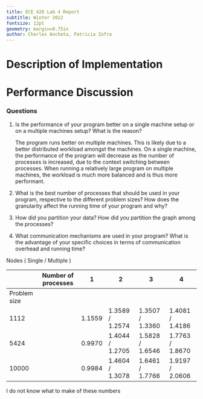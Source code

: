 ```yaml
---
title: ECE 420 Lab 4 Report
subtitle: Winter 2022
fontsize: 12pt
geometry: margin=0.75in
author: Charles Ancheta, Patricia Zafra
---
```


# Description of Implementation

# Performance Discussion

### Questions

1.  Is the performance of your program better on a single machine setup or on a multiple machines setup? What is the reason?

    The program runs better on multiple machines. This is likely due to a better distributed workload amongst the machines. On a single machine, the performance of the program will decrease as the number of processes is increased, due to the context switching between processes. When running a relatively large program on multiple machines, the workload is much more balanced and is thus more performant.

2.  What is the best number of processes that should be used in your program, respective to the different problem sizes? How does the granularity affect the running time of your program and why?

3.  How did you partition your data? How did you partition the graph among the processes?

4.  What communication mechanisms are used in your program? What is the advantage of your specific choices in terms of communication overhead and running time?

Nodes ( Single / Multiple )

|              | Number of processes | 1      | 2               | 3               | 4               |
| ------------ | ------------------- | ------ | --------------- | --------------- | --------------- |
| Problem size |                     |        |                 |                 |                 |
| 1112         |                     | 1.1559 | 1.3589 / 1.2574 | 1.3507 / 1.3360 | 1.4081 / 1.4186 |
| 5424         |                     | 0.9970 | 1.4044 / 1.2705 | 1.5828 / 1.6546 | 1.7763 / 1.8670 |
| 10000        |                     | 0.9984 | 1.4604 / 1.3078 | 1.6461 / 1.7766 | 1.9197 / 2.0606 |

I do not know what to make of these numbers

##
